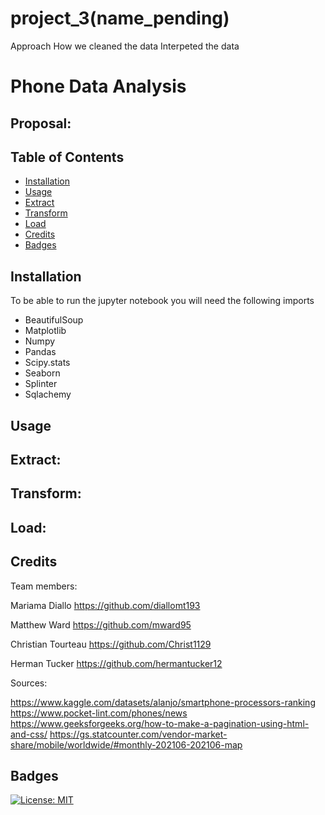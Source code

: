 # project_3(name_pending)
Approach
How we cleaned the data
Interpeted the data
# Phone Data Analysis

## Proposal:
 

## Table of Contents

- [Installation](#installation)
- [Usage](#usage)
- [Extract](#extract)
- [Transform](#transform)
- [Load](#load)
- [Credits](#credits)
- [Badges](#badges)
## Installation

To be able to run the jupyter notebook you will need the following imports

- BeautifulSoup
- Matplotlib
- Numpy
- Pandas
- Scipy.stats
- Seaborn
- Splinter
- Sqlachemy



## Usage


## Extract: 

## Transform: 

## Load: 


## Credits
Team members:

Mariama Diallo https://github.com/diallomt193

Matthew Ward https://github.com/mward95

Christian Tourteau https://github.com/Christ1129

Herman Tucker https://github.com/hermantucker12



Sources:

https://www.kaggle.com/datasets/alanjo/smartphone-processors-ranking
https://www.pocket-lint.com/phones/news
https://www.geeksforgeeks.org/how-to-make-a-pagination-using-html-and-css/
https://gs.statcounter.com/vendor-market-share/mobile/worldwide/#monthly-202106-202106-map
## Badges
[![License: MIT](https://img.shields.io/badge/License-MIT-yellow.svg)](https://github.com/mward95/Team_project_2/blob/main/MIT%20License/MIT%20License.txt)
